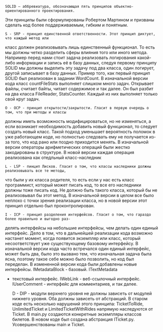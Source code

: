 	SOLID — аббревиатура, обозначающая пять принципов объектно-ориентированного проектирования. 
Эти принципы были сформулированы Робертом Мартином и призваны сделать код более поддерживаемым, 
гибким и понятным.

	S - SRP - принцип единственной ответственности. Этот принцип диктует, что каждый метод или
класс должен реализовывать лишь единственный функционал. То есть мы должны четко разделить сферы влияния
того или иного метода. Например перед нами стоит задача реализовать логирования какой-либо информации и
запись её в базу данных, следуя первому принципу SOLID мы должны выделить эту задачу под два класса, один
логирует, другой записывает в базу данных. Пример того, как первый принцип SOLID был реализован в задании
WordCount.
	В изначальной версии кода класс countFileStats выполняет слишком много задач. Открывает файлы,
считает байты, читает содержимое и так далее.
	Он был разбит на два класса FileReader, StatsCounter. Каждый из них выполняет только свой круг
задач.

	O - OCP - принцип открытости/закрытости. Гласит в первую очередь о том, что при методы и классы
должны иметь возможность модифицироваться, но не изменяться, а если возникает необходимость добавить новый
функционал, то следует создать новый класс. Такой подход уменьшает вероятность поломок в уже работающем коде,
но полностью следовать ему не получается из-за того, что код рано или поздно приходится менять.
	В изначальной версии операторы арифметических операций были жестко закодированы в структуре.
	В новой версии каждая операция реализована как отедльный класс-наследник

	L - LSP - пинцип Лисков. Гласит о том, что классы наследники должны реализовывать все те методы,
что были у их класса родителя, то есть если у нас есть класс программист, который может писать код,
то все его наследники должны тоже писать код. Не должно быть такого класса, который бы не реализовывал бы
этот метод.
	В изначальной версии в целом все было неплохо с точки зрения реализации класса, но в новой версии 
этот принцип отдельно был проконтролирован.

	I - ICP - принцип разделения интерфейсов. Гласит о том, что гараздо более правильно и выгодно раз-
делять интерфейсы на небольшие интерфейсы, чем делать один единый интерфейс. Дело в том, что в дальнейшей
реализации кода возможно настанет момент, когда появится экземпляр или класс, который несоответствует уже
существующему базовому интерфейсу.
	В изначальной версии кода часто встречался один единый интерфейс, может быть два, было это вызвано тем,
что изначальная задача была ясна, поэтому такое себе можно было позволить, но код был переделан.
	В измененной версии кода были добавлены новые интерфейсы. IMetadataBlock - базовый. ITextMetadata
- текстовый интерфейс. IWebLink - веб-ссылочный интерфейс. IUserComment - интерфейс для комментариев, и так
далее.
	
	D - DIP - модули верхнего уровня не должны зависеть от модулей нижнего уровня. 
Оба должны зависеть от абстракций.
	В старом коде есть несколько нарушений этого принципа: TicketToRide, UnlimitedTicket и 
LimitedTicketWithRides напрямую наследуются от Ticket. В main.py создаются конкретные экземпляры классов билетов.
	В новом коде был создана абстракция ITicket.py. Усовершенствованы main и Ticket.	